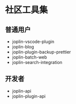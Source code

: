 # 社区工具集

## 普通用户

- joplin-vscode-plugin
- joplin-blog
- joplin-plugin-backup-prettier
- joplin-batch-web
- joplin-search-integration

## 开发者

- joplin-api
- joplin-plugin-api
